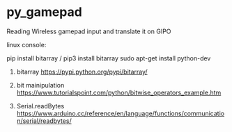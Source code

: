 # py_gamepad
Reading Wireless gamepad input and translate it on GIPO

linux console:

pip install bitarray / pip3 install bitarray
sudo apt-get install python-dev




1. bitarray
https://pypi.python.org/pypi/bitarray/

2. bit mainipulation
https://www.tutorialspoint.com/python/bitwise_operators_example.htm

3. Serial.readBytes 
https://www.arduino.cc/reference/en/language/functions/communication/serial/readbytes/


